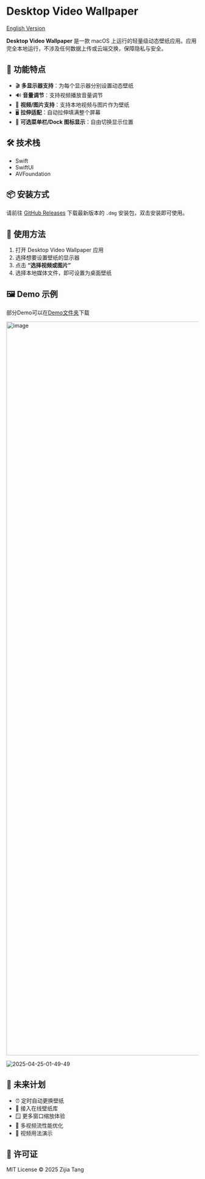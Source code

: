 # Desktop Video Wallpaper 

[English Version](https://github.com/TzJ2006/desktop-video/blob/main/README-EN.md)

**Desktop Video Wallpaper** 是一款 macOS 上运行的轻量级动态壁纸应用。应用完全本地运行，不涉及任何数据上传或云端交换，保障隐私与安全。

## 🌟 功能特点

- 🎬 **多显示器支持**：为每个显示器分别设置动态壁纸
- 🔊 **音量调节**：支持视频播放音量调节
- 🔁 **视频/图片支持**：支持本地视频与图片作为壁纸
- 🖥 **拉伸适配**：自动拉伸填满整个屏幕
- 🧭 **可选菜单栏/Dock 图标显示**：自由切换显示位置

## 🛠 技术栈

- Swift
- SwiftUI
- AVFoundation

## 📦 安装方式

请前往 [GitHub Releases](https://github.com/TzJ2006/desktop-video/releases/latest) 下载最新版本的 `.dmg` 安装包，双击安装即可使用。

## 🚀 使用方法

1. 打开 Desktop Video Wallpaper 应用
2. 选择想要设置壁纸的显示器
3. 点击 **“选择视频或图片”**
4. 选择本地媒体文件，即可设置为桌面壁纸

## 🖼 Demo 示例

部分Demo可以在[Demo文件夹](https://github.com/TzJ2006/desktop-video/tree/main/demos)下载

<img width="1920" alt="image" src="https://github.com/user-attachments/assets/610241f3-57d7-49dd-ba7d-373ca5299646" />

![2025-04-25-01-49-49](https://github.com/user-attachments/assets/39f8555f-e311-47ed-8d0c-00a610b10b22)



## 🔮 未来计划

- ⏰ 定时自动更换壁纸
- 🌄 接入在线壁纸库
- 🪟 更多窗口缩放体验
- 🐞 多视频流性能优化
- 🎥 视频用法演示

## 📄 许可证

MIT License © 2025 Zijia Tang
